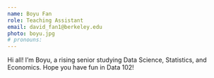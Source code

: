 ```yaml
---
name: Boyu Fan
role: Teaching Assistant
email: david_fan1@berkeley.edu
photo: boyu.jpg
# pronouns: 
---
```

Hi all! I’m Boyu, a rising senior studying Data Science, Statistics, and Economics. Hope you have fun in Data 102!